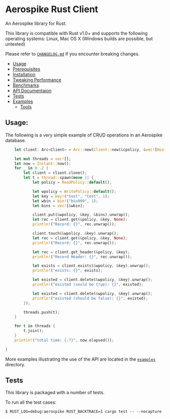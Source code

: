 # Aerospike Rust Client

An Aerospike library for Rust.

This library is compatible with Rust v1.0+ and supports the following operating systems: Linux, Mac OS X (Windows builds are possible, but untested)

Please refer to [`CHANGELOG.md`](CHANGELOG.md) if you encounter breaking changes.

- [Usage](#Usage)
- [Prerequisites](#Prerequisites)
- [Installation](#Installation)
- [Tweaking Performance](#Performance)
- [Benchmarks](#Benchmarks)
- [API Documentaion](#API-Documentation)
- [Tests](#Tests)
- [Examples](#Examples)
  - [Tools](#Tools)


## Usage:

The following is a very simple example of CRUD operations in an Aerospike database.

```rust
    let client: Arc<Client> = Arc::new(Client::new(&cpolicy, &vec![Host::new("127.0.0.1", 3000)]).unwrap());

    let mut threads = vec![];
    let now = Instant::now();
    for _ in 0..2 {
        let client = client.clone();
        let t = thread::spawn(move || {
            let policy = ReadPolicy::default();

            let wpolicy = WritePolicy::default();
            let key = key!("test", "test", 1);
            let wbin = bin!("bin999", 1);
            let bins = vec![&wbin];

            client.put(&wpolicy, &key, &bins).unwrap();
            let rec = client.get(&policy, &key, None);
            println!("Record: {}", rec.unwrap());

            client.touch(&wpolicy, &key).unwrap();
            let rec = client.get(&policy, &key, None);
            println!("Record: {}", rec.unwrap());

            let rec = client.get_header(&policy, &key);
            println!("Record Header: {}", rec.unwrap());

            let exists = client.exists(&wpolicy, &key).unwrap();
            println!("exists: {}", exists);

            let existed = client.delete(&wpolicy, &key).unwrap();
            println!("existed (sould be true): {}", existed);

            let existed = client.delete(&wpolicy, &key).unwrap();
            println!("existed (should be false): {}", existed);
        });

        threads.push(t);
    }

    for t in threads {
        t.join();
    }
    println!("total time: {:?}", now.elapsed());

}
```

More examples illustrating the use of the API are located in the
[`examples`](examples) directory.

<a name="Tests"></a>
## Tests

This library is packaged with a number of tests.

To run all the test cases:

`$ RUST_LOG=debug:aerospike RUST_BACKTRACE=1 cargo test -- --nocapture`
